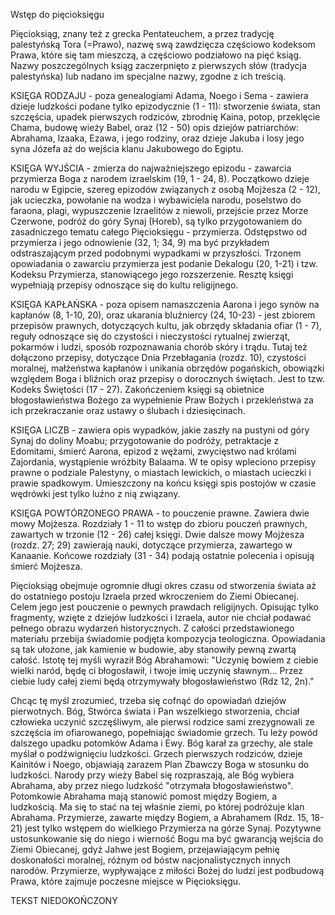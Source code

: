 Wstęp do pięcioksięgu

Pięcioksiąg, znany też z grecka Pentateuchem, a przez tradycję palestyńską Tora (=Prawo), nazwę swą zawdzięcza częściowo kodeksom Prawa, które się tam mieszczą, a częściowo podziałowo na pięć ksiąg. Nazwy poszczególnych ksiąg zaczerpnięto z pierwszych słów (tradycja palestyńska) lub nadano im specjalne nazwy, zgodne z ich treścią.

KSIĘGA RODZAJU - poza genealogiami Adama, Noego i Sema - zawiera dzieje ludzkości podane tylko epizodycznie (1 - 11): stworzenie świata, stan szczęścia, upadek pierwszych rodziców, zbrodnię Kaina, potop, przeklęcie Chama, budowę wieży Babel, oraz (12 - 50) opis dziejów patriarchów: Abrahama, Izaaka, Ezawa, i jego rodziny, oraz dzieje Jakuba i losy jego syna Józefa aż do wejścia klanu Jakubowego do Egiptu.

KSIĘGA WYJŚCIA - zmierza do najważniejszego epizodu - zawarcia przymierza Boga z narodem izraelskim (19, 1 - 24, 8). Początkowo dzieje narodu w Egipcie, szereg epizodów związanych z osobą Mojżesza (2 - 12), jak ucieczka, powołanie na wodza i wybawiciela narodu, poselstwo do faraona, plagi, wypuszczenie Izraelitów z niewoli, przejście przez Morze Czerwone, podróż do góry Synaj (Horeb), są tylko przygotowaniem do zasadniczego tematu całego Pięcioksięgu - przymierza. Odstępstwo od przymierza i jego odnowienie (32, 1; 34, 9) ma być przykładem odstraszającym przed podobnymi wypadkami w przyszłości. Trzonem opowiadania o zawarciu przymierza jest podanie Dekalogu (20, 1-21) i tzw. Kodeksu Przymierza, stanowiącego jego rozszerzenie. Resztę księgi wypełniają przepisy odnoszące się do kultu religijnego.

KSIĘGA KAPŁAŃSKA - poza opisem namaszczenia Aarona i jego synów na kapłanów (8, 1-10, 20), oraz ukarania bluźniercy (24, 10-23) - jest zbiorem przepisów prawnych, dotyczących kultu, jak obrzędy składania ofiar (1 - 7), reguły odnoszące się do czystości i nieczystości rytualnej zwierząt, pokarmów i ludzi, sposób rozpoznawania chorób skóry i trądu. Tutaj też dołączono przepisy, dotyczące Dnia Przebłagania (rozdz. 10), czystości moralnej, małżeństwa kapłanów i unikania obrzędów pogańskich, obowiązki względem Boga i bliźnich oraz przepisy o dorocznych świętach. Jest to tzw. Kodeks Świętości (17 - 27). Zakończeniem księgi są obietnice błogosławieństwa Bożego za wypełnienie Praw Bożych i przekleństwa za ich przekraczanie oraz ustawy o ślubach i dziesięcinach.

KSIĘGA LICZB - zawiera opis wypadków, jakie zaszły na pustyni od góry Synaj do doliny Moabu; przygotowanie do podróży, petraktacje z Edomitami, śmierć Aarona, epizod z wężami, zwycięstwo nad królami Zajordania, wystąpienie wróżbity Balaama. W te opisy wpleciono przepisy prawne o podziale Palestyny, o miastach lewickich, o miastach ucieczki i prawie spadkowym. Umieszczony na końcu księgi spis postojów w czasie wędrówki jest tylko luźno z nią związany.

KSIĘGA POWTÓRZONEGO PRAWA - to pouczenie prawne. Zawiera dwie mowy Mojżesza. Rozdziały 1 - 11 to wstęp do zbioru pouczeń prawnych, zawartych w trzonie (12 - 26) całej księgi. Dwie dalsze mowy Mojżesza (rozdz. 27; 29) zawierają nauki, dotyczące przymierza, zawartego w Kanaanie. Końcowe rozdziały (31 - 34) podają ostatnie polecenia i opisują śmierć Mojżesza.

Pięcioksiąg obejmuje ogromnie długi okres czasu od stworzenia świata aż do ostatniego postoju Izraela przed wkroczeniem do Ziemi Obiecanej. Celem jego jest pouczenie o pewnych prawdach religijnych. Opisując tylko fragmenty, wzięte z dziejów ludzkości i Izraela, autor nie chciał podawać pełnego obrazu wydarzeń historycznych. Z całości przedstawionego materiału przebija świadomie podjęta kompozycja teologiczna. Opowiadania są tak ułożone, jak kamienie w budowie, aby stanowiły pewną zwartą całość. Istotę tej myśli wyraził Bóg Abrahamowi: "Uczynię bowiem z ciebie wielki naród, będę ci błogosławił, i twoje imię uczynię sławnym... Przez ciebie ludy całej ziemi będą otrzymywały błogosławieństwo (Rdz 12, 2n)."

Chcąc tę myśl zrozumieć, trzeba się cofnąć do opowiadań dziejów pierwotnych. Bóg, Stwórca świata i Pan wszelkiego stworzenia, chciał człowieka uczynić szczęśliwym, ale pierwsi rodzice sami zrezygnowali ze szczęścia im ofiarowanego, popełniając świadomie grzech. Tu leży powód dalszego upadku potomków Adama i Ewy. Bóg karał za grzechy, ale stale myślał o podźwignięciu ludzkości. Grzech pierwszych rodziców, dzieje Kainitów i Noego, objawiają zarazem Plan Zbawczy Boga w stosunku do ludzkości. Narody przy wieży Babel się rozpraszają, ale Bóg wybiera Abrahama, aby przez niego ludzkość "otrzymała błogosławieństwo". Potomkowie Abrahama mają stanowić pomost między Bogiem, a ludzkością. Ma się to stać na tej właśnie ziemi, po której podróżuje klan Abrahama. Przymierze, zawarte między Bogiem, a Abrahamem (Rdz. 15, 18-21) jest tylko wstępem do wielkiego Przymierza na górze Synaj. Pozytywne ustosunkowanie się do niego i wierność Bogu ma być gwarancją wejścia do Ziemi Obiecanej, gdyż Jahwe jest Bogiem, przejawiającym pełnię doskonałości moralnej, różnym od bóstw nacjonalistycznych innych narodów. Przymierze, wypływające z miłości Bożej do ludzi jest podbudową Prawa, które zajmuje poczesne miejsce w Pięcioksięgu.

TEKST NIEDOKOŃCZONY
